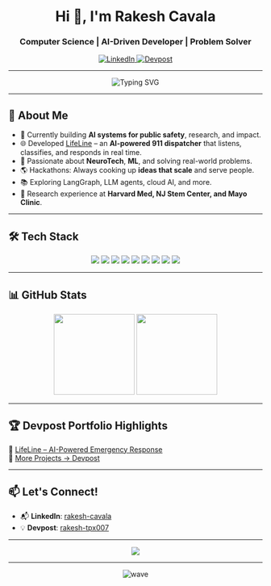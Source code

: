 <h1 align="center">Hi 👋, I'm Rakesh Cavala</h1>
<h3 align="center">Computer Science | AI-Driven Developer | Problem Solver</h3>

<p align="center">
  <a href="https://www.linkedin.com/in/rakesh-cavala-7375641a8/" target="_blank">
    <img src="https://img.shields.io/badge/LinkedIn-blue?style=for-the-badge&logo=linkedin" alt="LinkedIn"/>
  </a>
  <a href="https://devpost.com/rakesh-tpx007" target="_blank">
    <img src="https://img.shields.io/badge/Devpost-003E54?style=for-the-badge&logo=devpost&logoColor=white" alt="Devpost"/>
  </a>
</p>

---

<p align="center">
  <img src="https://readme-typing-svg.demolab.com?font=Fira+Code&weight=500&pause=1000&color=36BCF7&center=true&vCenter=true&width=600&lines=CS+Student+%7C+Full-Stack+Developer+%7C+AI+Builder;🚨+Built+LifeLine%3A+AI+911+Dispatcher;🌱+Learning+ML%2C+LangGraph%2C+NeuroTech;🏆+Hackathon+Winner+%7C+Research+Driven" alt="Typing SVG" />
</p>

---

## 🚀 About Me

- 🔭 Currently building **AI systems for public safety**, research, and impact.
- 🌐 Developed [LifeLine](https://devpost.com/software/lifeline-ai-emergency-response) – an **AI-powered 911 dispatcher** that listens, classifies, and responds in real time.
- 🧠 Passionate about **NeuroTech**, **ML**, and solving real-world problems.
- 🌎 Hackathons: Always cooking up **ideas that scale** and serve people.
- 📚 Exploring LangGraph, LLM agents, cloud AI, and more.
- 🧪 Research experience at **Harvard Med, NJ Stem Center, and Mayo Clinic**.

---

## 🛠️ Tech Stack

<p align="center">
  <img src="https://img.shields.io/badge/Python-3670A0?style=for-the-badge&logo=python&logoColor=white"/>
  <img src="https://img.shields.io/badge/Java-ED8B00?style=for-the-badge&logo=java&logoColor=white"/>
  <img src="https://img.shields.io/badge/JavaScript-F7DF1E?style=for-the-badge&logo=javascript&logoColor=black"/>
  <img src="https://img.shields.io/badge/React-20232a?style=for-the-badge&logo=react&logoColor=61dafb"/>
  <img src="https://img.shields.io/badge/Tailwind_CSS-38B2AC?style=for-the-badge&logo=tailwind-css&logoColor=white"/>
  <img src="https://img.shields.io/badge/MongoDB-4EA94B?style=for-the-badge&logo=mongodb&logoColor=white"/>
  <img src="https://img.shields.io/badge/Firebase-ffca28?style=for-the-badge&logo=firebase&logoColor=black"/>
  <img src="https://img.shields.io/badge/Twilio-F22F46?style=for-the-badge&logo=twilio&logoColor=white"/>
  <img src="https://img.shields.io/badge/OpenAI-412991?style=for-the-badge&logo=openai&logoColor=white"/>
</p>

---

## 📊 GitHub Stats

<p align="center">
  <img src="https://github-readme-stats.vercel.app/api?username=rakeshcr92&show_icons=true&theme=radical" height="160"/>
  <img src="https://github-readme-stats.vercel.app/api/top-langs/?username=rakeshcr92&layout=compact&theme=radical" height="160"/>
</p>

---

## 🏆 Devpost Portfolio Highlights

🔹 [LifeLine – AI-Powered Emergency Response](https://devpost.com/software/lifeline-ai-emergency-response)  
🔹 [More Projects → Devpost](https://devpost.com/rakesh-tpx007)

---

## 📫 Let's Connect!

- 📬 **LinkedIn**: [rakesh-cavala](https://www.linkedin.com/in/rakesh-cavala-7375641a8/)
- 💡 **Devpost**: [rakesh-tpx007](https://devpost.com/rakesh-tpx007)

---

<p align="center">
  <img src="https://github-profile-trophy.vercel.app/?username=rakeshcr92&theme=gruvbox&no-frame=true&row=1" />
</p>

---

<p align="center">
  <img src="https://github.com/rakeshcr92/rakeshcr92/blob/main/assets/cool-wave.svg" alt="wave" />
</p>
